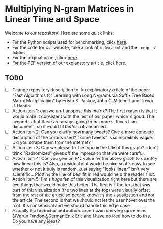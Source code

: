 # Multiplying N-gram Matrices in Linear Time and Space

Welcome to our repository! Here are some quick links:

- For the Python scripts used for benchmarking, click [here](python/e2e.py).
- For the code for our website, take a look at `index.html` and the `scripts/` folder.
- For the original paper, click [here](pdfs/original_paper.pdf).
- For the PDF version of our explanatory article, click [here](pdfs/our_paper.pdf).

## TODO

- [ ] Change repository description to: An explanatory article of the paper "Fast Algorithms for Learning with Long N-grams via Suffix Tree Based Matrix Multiplication" by Hristo S. Paskov, John C. Mitchell, and Trevor J. Hastie.
- [ ] Action item 1: can we un-transpose this matrix? The first reason is that it would make it consistent with the rest of our paper, which is good. The second is that there are always going to be more suffixes than documents, so it would fit *better* untransposed.
- [ ] Action item 2: Can you clarify how many tweets? Give a more concrete description of the corpus used? "Some tweets" is so incredibly vague. Did you scrape them from the internet?
- [ ] Action item 3: Can we please fix the typo in the title of this graph? I don't think "Radnomized" gives off the impression that we were careful.
- [ ] Action item 4: Can you give an R^2 value for the above graph to quantify how linear this is? Also, a residual plot would be nice so it's easy to see whether or not it truly is random. Just saying "looks linear" isn't very scientific... Plotting the line of best fit in red would help the reader a lot.
- [ ] Action item 5: I'm a *huge* fan of this visualization right here but there are two things that would make this better. The first is if the text that was part of this visualization (the two lines at the top) were visually offset from the rest of the article so people know it's the visualization and not the article. The second is that we should not let the user hover over the root. It's nonsensical and we should handle this edge case!
- [ ] Actually the footnotes and authors aren't even showing up on mine! @Varun Tandon@German Enik Eric and I have no idea how to do this. Do you have any ideas?

